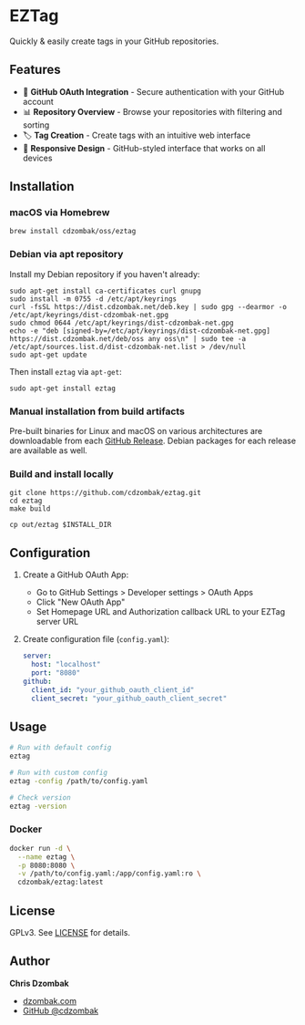 # EZTag

Quickly & easily create tags in your GitHub repositories.

## Features

- 🔐 **GitHub OAuth Integration** - Secure authentication with your GitHub account
- 📊 **Repository Overview** - Browse your repositories with filtering and sorting
- 🏷️ **Tag Creation** - Create tags with an intuitive web interface
- 📱 **Responsive Design** - GitHub-styled interface that works on all devices

## Installation

### macOS via Homebrew

```shell
brew install cdzombak/oss/eztag
```

### Debian via apt repository

Install my Debian repository if you haven't already:

```shell
sudo apt-get install ca-certificates curl gnupg
sudo install -m 0755 -d /etc/apt/keyrings
curl -fsSL https://dist.cdzombak.net/deb.key | sudo gpg --dearmor -o /etc/apt/keyrings/dist-cdzombak-net.gpg
sudo chmod 0644 /etc/apt/keyrings/dist-cdzombak-net.gpg
echo -e "deb [signed-by=/etc/apt/keyrings/dist-cdzombak-net.gpg] https://dist.cdzombak.net/deb/oss any oss\n" | sudo tee -a /etc/apt/sources.list.d/dist-cdzombak-net.list > /dev/null
sudo apt-get update
```

Then install `eztag` via `apt-get`:

```shell
sudo apt-get install eztag
```

### Manual installation from build artifacts

Pre-built binaries for Linux and macOS on various architectures are downloadable from each [GitHub Release](https://github.com/cdzombak/eztag/releases). Debian packages for each release are available as well.

### Build and install locally

```shell
git clone https://github.com/cdzombak/eztag.git
cd eztag
make build

cp out/eztag $INSTALL_DIR
```

## Configuration

1. Create a GitHub OAuth App:
   - Go to GitHub Settings > Developer settings > OAuth Apps
   - Click "New OAuth App"
   - Set Homepage URL and Authorization callback URL to your EZTag server URL

2. Create configuration file (`config.yaml`):
   ```yaml
   server:
     host: "localhost"
     port: "8080"
   github:
     client_id: "your_github_oauth_client_id"
     client_secret: "your_github_oauth_client_secret"
   ```

## Usage

```bash
# Run with default config
eztag

# Run with custom config
eztag -config /path/to/config.yaml

# Check version
eztag -version
```

### Docker

```bash
docker run -d \
  --name eztag \
  -p 8080:8080 \
  -v /path/to/config.yaml:/app/config.yaml:ro \
  cdzombak/eztag:latest
```

## License

GPLv3. See [LICENSE](LICENSE) for details.

## Author

**Chris Dzombak**

- [dzombak.com](https://www.dzombak.com)
- [GitHub @cdzombak](https://github.com/cdzombak)
